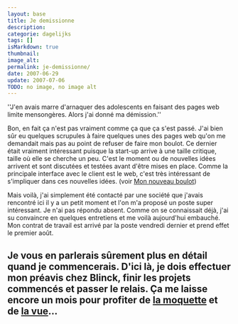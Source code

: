 ```yaml
---
layout: base
title: Je demissionne
description: 
categorie: dagelijks
tags: []
isMarkdown: true
thumbnail: 
image_alt: 
permalink: je-demissionne/
date: 2007-06-29
update: 2007-07-06
TODO: no image, no image alt
---
```




''J'en avais marre d'arnaquer des adolescents en faisant des pages web limite mensongères. Alors j'ai donné ma démission.''

Bon, en fait ça n'est pas vraiment comme ça que ça s'est passé. J'ai bien sûr eu quelques scrupules à faire quelques unes des pages web qu'on me demandait mais pas au point de refuser de faire mon boulot. Ce dernier était vraiment intéressant puisque la start-up arrive à une taille critique, taille où elle se cherche un peu. C'est le moment ou de nouvelles idées arrivent et sont discutées et testées avant d'être mises en place. Comme la principale interface avec le client est le web, c'est très intéressant de s'impliquer dans ces nouvelles idées. (voir [Mon nouveau boulot](/de-mon-boulot))

Mais voilà, j'ai simplement été contacté par une société que j'avais rencontré ici il y a un petit moment et l'on m'a proposé un poste super intéressant. Je n'ai pas répondu absent. Comme on se connaissait déjà, j'ai su convaincre en quelques entretiens et me voilà aujourd'hui embauché. Mon contrat de travail est arrivé par la poste vendredi dernier et prend effet le premier août. 

Je vous en parlerais sûrement plus en détail quand je commencerais. D'ici là, je dois effectuer mon préavis chez Blinck, finir les projets commencés et passer le relais. Ça me laisse encore un mois pour profiter de [la moquette](/la-moquette-de-elmer) et de [la vue](/un-buurt-nomme-zuidas)...
---